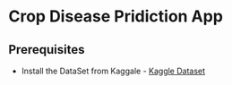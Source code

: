 # Crop Disease Pridiction App

## Prerequisites

* Install the DataSet from Kaggale - [Kaggle Dataset](https://www.kaggle.com/datasets/smaranjitghose/corn-or-maize-leaf-disease-dataset)
